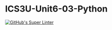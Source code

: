 # ICS3U-Unit6-03-Python

[![GitHub's Super Linter](https://github.com/trent-hodgins-01/ICS3U-Unit6-03-Python/workflows/GitHub's%20Super%20Linter/badge.svg)](https://github.com/trent-hodgins-01/ICS3U-Unit6-03-Python/actions)
